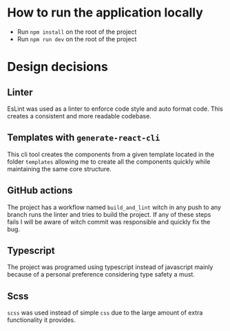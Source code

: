 # How to run the application locally

- Run `npm install` on the root of the project
- Run `npm run dev` on the root of the project

# Design decisions
## Linter
EsLint was used as a linter to enforce code style and auto format code. This creates a consistent and more readable codebase.
## Templates with `generate-react-cli`
This cli tool creates the components from a given template located in the folder `templates` allowing me to create all the components quickly while maintaining the same core structure.
## GitHub actions
The project has a workflow named `build_and_lint` witch in any push to any branch runs the linter and tries to build the project. If any of these steps fails I will be aware of witch commit was responsible and quickly fix the bug.
## Typescript
The project was programed using typescript instead of javascript mainly because of a personal preference considering type safety a must. 
## Scss
`scss` was used instead of simple `css` due to the large amount of extra functionality it provides. 